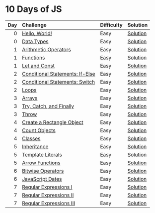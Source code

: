 # 10 Days of JS

| Day | Challenge                                                                                           | Difficulty | Solution                                                |
| --: | :-------------------------------------------------------------------------------------------------- | :--------- | :------------------------------------------------------ |
|   0 | [Hello, World!](https://www.hackerrank.com/challenges/js10-hello-world/problem)                     | Easy       | [Solution](./0-hello-world/index.js)                    |
|   0 | [Data Types](https://www.hackerrank.com/challenges/js10-data-types/problem)                         | Easy       | [Solution](./0-data-types/index.js)                     |
|   1 | [Arithmetic Operators](https://www.hackerrank.com/challenges/js10-arithmetic-operators/problem)     | Easy       | [Solution](./1-arithmetic-operators/index.js)           |
|   1 | [Functions](https://www.hackerrank.com/challenges/js10-function/problem)                            | Easy       | [Solution](./1-functions/index.js)                      |
|   1 | [Let and Const](https://www.hackerrank.com/challenges/js10-let-and-const/problem)                   | Easy       | [Solution](./1-let-and-const/index.js)                  |
|   2 | [Conditional Statements: If-Else](https://www.hackerrank.com/challenges/js10-if-else/problem)       | Easy       | [Solution](./2-conditional-statements-if-else/index.js) |
|   2 | [Conditional Statements: Switch](https://www.hackerrank.com/challenges/js10-switch/problem)         | Easy       | [Solution](./2-conditional-statements-switch/index.js)  |
|   2 | [Loops](https://www.hackerrank.com/challenges/js10-loops/problem)                                   | Easy       | [Solution](./2-loops/index.js)                          |
|   3 | [Arrays](https://www.hackerrank.com/challenges/js10-arrays/problem)                                 | Easy       | [Solution](./3-arrays/index.js)                         |
|   3 | [Try, Catch, and Finally](https://www.hackerrank.com/challenges/js10-try-catch-and-finally/problem) | Easy       | [Solution](./3-try-catch-and-finally/index.js)          |
|   3 | [Throw](https://www.hackerrank.com/challenges/js10-throw/problem)                                   | Easy       | [Solution](./3-throw/index.js)                          |
|   4 | [Create a Rectangle Object](https://www.hackerrank.com/challenges/js10-objects/problem)             | Easy       | [Solution](./4-create-a-rectangle-object/index.js)      |
|   4 | [Count Objects](https://www.hackerrank.com/challenges/js10-count-objects/problem)                   | Easy       | [Solution](./4-count-objects/index.js)                  |
|   4 | [Classes](https://www.hackerrank.com/challenges/js10-class/problem)                                 | Easy       | [Solution](./4-classes/index.js)                        |
|   5 | [Inheritance](https://www.hackerrank.com/challenges/js10-inheritance/problem)                       | Easy       | [Solution](./5-inheritance/index.js)                    |
|   5 | [Template Literals](https://www.hackerrank.com/challenges/js10-template-literals/problem)           | Easy       | [Solution](./5-template-literals/index.js)              |
|   5 | [Arrow Functions](https://www.hackerrank.com/challenges/js10-arrows/problem)                        | Easy       | [Solution](./5-arrow-functions/index.js)                |
|   6 | [Bitwise Operators](https://www.hackerrank.com/challenges/js10-bitwise/problem)                     | Easy       | [Solution](./6-bitwise-operators/index.js)              |
|   6 | [JavaScript Dates](https://www.hackerrank.com/challenges/js10-date/problem)                         | Easy       | [Solution](./6-javascript-dates/index.js)               |
|   7 | [Regular Expressions I](https://www.hackerrank.com/challenges/js10-regexp-1/problem)                | Easy       | [Solution](./7-regular-expressions-i/index.js)          |
|   7 | [Regular Expressions II](https://www.hackerrank.com/challenges/js10-regexp-2/problem)               | Easy       | [Solution](./7-regular-expressions-ii/index.js)         |
|   7 | [Regular Expressions III](https://www.hackerrank.com/challenges/js10-regexp-3/problem)              | Easy       | [Solution](./7-regular-expressions-iii/index.js)        |
